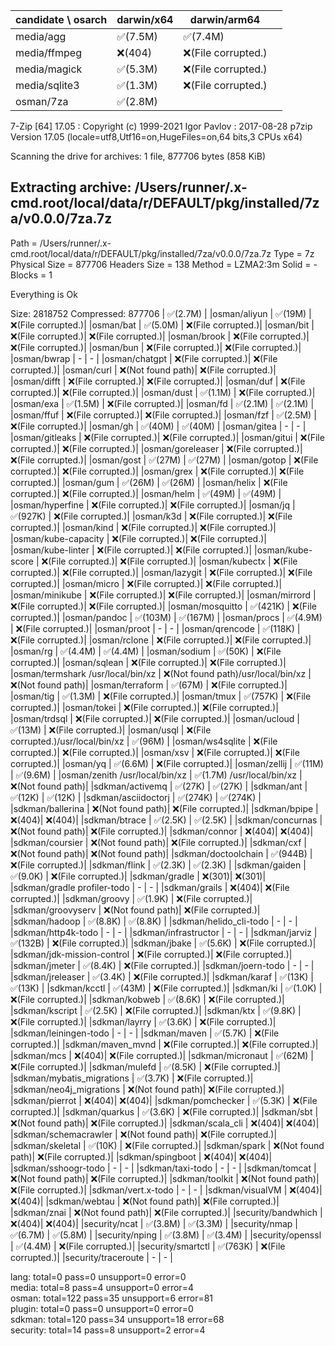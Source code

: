 | candidate \ osarch | darwin/x64 | darwin/arm64 | | 
| ------------------ | ----------- | ------------ | ---------- | 
|media/agg | ✅(7.5M) | ✅(7.4M) |
|media/ffmpeg | ❌(404)| ❌(File corrupted.)|
|media/magick | ✅(5.3M) | ❌(File corrupted.)|
|media/sqlite3 | ✅(1.3M) | ❌(File corrupted.)|
|osman/7za | ✅(2.8M) 
7-Zip [64] 17.05 : Copyright (c) 1999-2021 Igor Pavlov : 2017-08-28
p7zip Version 17.05 (locale=utf8,Utf16=on,HugeFiles=on,64 bits,3 CPUs x64)

Scanning the drive for archives:
1 file, 877706 bytes (858 KiB)

Extracting archive: /Users/runner/.x-cmd.root/local/data/r/DEFAULT/pkg/installed/7za/v0.0.0/7za.7z
--
Path = /Users/runner/.x-cmd.root/local/data/r/DEFAULT/pkg/installed/7za/v0.0.0/7za.7z
Type = 7z
Physical Size = 877706
Headers Size = 138
Method = LZMA2:3m
Solid = -
Blocks = 1

Everything is Ok

Size:       2818752
Compressed: 877706
| ✅(2.7M) |
|osman/aliyun | ✅(19M) | ❌(File corrupted.)|
|osman/bat | ✅(5.0M) | ❌(File corrupted.)|
|osman/bit | ❌(File corrupted.)| ❌(File corrupted.)|
|osman/brook | ❌(File corrupted.)| ❌(File corrupted.)|
|osman/bun | ❌(File corrupted.)| ❌(File corrupted.)|
|osman/bwrap | - | - |
|osman/chatgpt | ❌(File corrupted.)| ❌(File corrupted.)|
|osman/curl | ❌(Not found path)| ❌(File corrupted.)|
|osman/difft | ❌(File corrupted.)| ❌(File corrupted.)|
|osman/duf | ❌(File corrupted.)| ❌(File corrupted.)|
|osman/dust | ✅(1.1M) | ❌(File corrupted.)|
|osman/exa | ✅(1.5M) | ❌(File corrupted.)|
|osman/fd | ✅(2.1M) | ✅(2.1M) |
|osman/ffuf | ❌(File corrupted.)| ❌(File corrupted.)|
|osman/fzf | ✅(2.5M) | ❌(File corrupted.)|
|osman/gh | ✅(40M) | ✅(40M) |
|osman/gitea | - | - |
|osman/gitleaks | ❌(File corrupted.)| ❌(File corrupted.)|
|osman/gitui | ❌(File corrupted.)| ❌(File corrupted.)|
|osman/goreleaser | ❌(File corrupted.)| ❌(File corrupted.)|
|osman/gost | ✅(27M) | ✅(27M) |
|osman/gotop | ❌(File corrupted.)| ❌(File corrupted.)|
|osman/grex | ❌(File corrupted.)| ❌(File corrupted.)|
|osman/gum | ✅(26M) | ✅(26M) |
|osman/helix | ❌(File corrupted.)| ❌(File corrupted.)|
|osman/helm | ✅(49M) | ✅(49M) |
|osman/hyperfine | ❌(File corrupted.)| ❌(File corrupted.)|
|osman/jq | ✅(927K) | ❌(File corrupted.)|
|osman/k3d | ❌(File corrupted.)| ❌(File corrupted.)|
|osman/kind | ❌(File corrupted.)| ❌(File corrupted.)|
|osman/kube-capacity | ❌(File corrupted.)| ❌(File corrupted.)|
|osman/kube-linter | ❌(File corrupted.)| ❌(File corrupted.)|
|osman/kube-score | ❌(File corrupted.)| ❌(File corrupted.)|
|osman/kubectx | ❌(File corrupted.)| ❌(File corrupted.)|
|osman/lazygit | ❌(File corrupted.)| ❌(File corrupted.)|
|osman/micro | ❌(File corrupted.)| ❌(File corrupted.)|
|osman/minikube | ❌(File corrupted.)| ❌(File corrupted.)|
|osman/mirrord | ❌(File corrupted.)| ❌(File corrupted.)|
|osman/mosquitto | ✅(421K) | ❌(File corrupted.)|
|osman/pandoc | ✅(103M) | ✅(167M) |
|osman/procs | ✅(4.9M) | ❌(File corrupted.)|
|osman/proot | - | - |
|osman/qrencode | ✅(118K) | ❌(File corrupted.)|
|osman/rclone | ❌(File corrupted.)| ❌(File corrupted.)|
|osman/rg | ✅(4.4M) | ✅(4.4M) |
|osman/sodium | ✅(50K) | ❌(File corrupted.)|
|osman/sqlean | ❌(File corrupted.)| ❌(File corrupted.)|
|osman/termshark /usr/local/bin/xz
| ❌(Not found path)/usr/local/bin/xz
| ❌(Not found path)|
|osman/terraform | ✅(67M) | ❌(File corrupted.)|
|osman/tig | ✅(1.3M) | ❌(File corrupted.)|
|osman/tmux | ✅(757K) | ❌(File corrupted.)|
|osman/tokei | ❌(File corrupted.)| ❌(File corrupted.)|
|osman/trdsql | ❌(File corrupted.)| ❌(File corrupted.)|
|osman/ucloud | ✅(13M) | ❌(File corrupted.)|
|osman/usql | ❌(File corrupted.)/usr/local/bin/xz
| ✅(96M) |
|osman/ws4sqlite | ❌(File corrupted.)| ❌(File corrupted.)|
|osman/xsv | ❌(File corrupted.)| ❌(File corrupted.)|
|osman/yq | ✅(6.6M) | ❌(File corrupted.)|
|osman/zellij | ✅(11M) | ✅(9.6M) |
|osman/zenith /usr/local/bin/xz
| ✅(1.7M) /usr/local/bin/xz
| ❌(Not found path)|
|sdkman/activemq | ✅(27K) | ✅(27K) |
|sdkman/ant | ✅(12K) | ✅(12K) |
|sdkman/asciidoctorj | ✅(274K) | ✅(274K) |
|sdkman/ballerina | ❌(Not found path)| ❌(File corrupted.)|
|sdkman/bpipe | ❌(404)| ❌(404)|
|sdkman/btrace | ✅(2.5K) | ✅(2.5K) |
|sdkman/concurnas | ❌(Not found path)| ❌(File corrupted.)|
|sdkman/connor | ❌(404)| ❌(404)|
|sdkman/coursier | ❌(Not found path)| ❌(File corrupted.)|
|sdkman/cxf | ❌(Not found path)| ❌(Not found path)|
|sdkman/doctoolchain | ✅(944B) | ❌(File corrupted.)|
|sdkman/flink | ✅(2.3K) | ✅(2.3K) |
|sdkman/gaiden | ✅(9.0K) | ❌(File corrupted.)|
|sdkman/gradle | ❌(301)| ❌(301)|
|sdkman/gradle profiler-todo | - | - |
|sdkman/grails | ❌(404)| ❌(File corrupted.)|
|sdkman/groovy | ✅(1.9K) | ❌(File corrupted.)|
|sdkman/groovyserv | ❌(Not found path)| ❌(File corrupted.)|
|sdkman/hadoop | ✅(8.8K) | ✅(8.8K) |
|sdkman/helido_cli-todo | - | - |
|sdkman/http4k-todo | - | - |
|sdkman/infrastructor | - | - |
|sdkman/jarviz | ✅(132B) | ❌(File corrupted.)|
|sdkman/jbake | ✅(5.6K) | ❌(File corrupted.)|
|sdkman/jdk-mission-control | ❌(File corrupted.)| ❌(File corrupted.)|
|sdkman/jmeter | ✅(8.4K) | ❌(File corrupted.)|
|sdkman/joern-todo | - | - |
|sdkman/jreleaser | ✅(3.4K) | ❌(File corrupted.)|
|sdkman/karaf | ✅(13K) | ✅(13K) |
|sdkman/kcctl | ✅(43M) | ❌(File corrupted.)|
|sdkman/ki | ✅(1.0K) | ❌(File corrupted.)|
|sdkman/kobweb | ✅(8.6K) | ❌(File corrupted.)|
|sdkman/kscript | ✅(2.5K) | ❌(File corrupted.)|
|sdkman/ktx | ✅(9.8K) | ❌(File corrupted.)|
|sdkman/layrry | ✅(3.6K) | ❌(File corrupted.)|
|sdkman/leiningen-todo | - | - |
|sdkman/maven | ✅(5.7K) | ❌(File corrupted.)|
|sdkman/maven_mvnd | ❌(File corrupted.)| ❌(File corrupted.)|
|sdkman/mcs | ❌(404)| ❌(File corrupted.)|
|sdkman/micronaut | ✅(62M) | ❌(File corrupted.)|
|sdkman/mulefd | ✅(8.5K) | ❌(File corrupted.)|
|sdkman/mybatis_migrations | ✅(3.7K) | ❌(File corrupted.)|
|sdkman/neo4j_migrations | ❌(Not found path)| ❌(File corrupted.)|
|sdkman/pierrot | ❌(404)| ❌(404)|
|sdkman/pomchecker | ✅(5.3K) | ❌(File corrupted.)|
|sdkman/quarkus | ✅(3.6K) | ❌(File corrupted.)|
|sdkman/sbt | ❌(Not found path)| ❌(File corrupted.)|
|sdkman/scala_cli | ❌(404)| ❌(404)|
|sdkman/schemacrawler | ❌(Not found path)| ❌(File corrupted.)|
|sdkman/skeletal | ✅(10K) | ❌(File corrupted.)|
|sdkman/spark | ❌(Not found path)| ❌(File corrupted.)|
|sdkman/spingboot | ❌(404)| ❌(404)|
|sdkman/sshoogr-todo | - | - |
|sdkman/taxi-todo | - | - |
|sdkman/tomcat | ❌(Not found path)| ❌(File corrupted.)|
|sdkman/toolkit | ❌(Not found path)| ❌(File corrupted.)|
|sdkman/vert.x-todo | - | - |
|sdkman/visualVM | ❌(404)| ❌(404)|
|sdkman/webtau | ❌(Not found path)| ❌(File corrupted.)|
|sdkman/znai | ❌(Not found path)| ❌(File corrupted.)|
|security/bandwhich | ❌(404)| ❌(404)|
|security/ncat | ✅(3.8M) | ✅(3.3M) |
|security/nmap | ✅(6.7M) | ✅(5.8M) |
|security/nping | ✅(3.8M) | ✅(3.4M) |
|security/openssl | ✅(4.4M) | ❌(File corrupted.)|
|security/smartctl | ✅(763K) | ❌(File corrupted.)|
|security/traceroute | - | - |


lang: total=0 pass=0 unsupport=0 error=0  
media: total=8 pass=4 unsupport=0 error=4  
osman: total=122 pass=35 unsupport=6 error=81  
plugin: total=0 pass=0 unsupport=0 error=0  
sdkman: total=120 pass=34 unsupport=18 error=68  
security: total=14 pass=8 unsupport=2 error=4  
